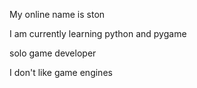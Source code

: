 My online name is ston

I am currently learning python and pygame

solo game developer

I don't like game engines
